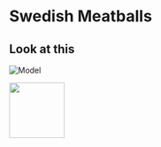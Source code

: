 # Swedish Meatballs

## Look at this

![Model](https://pinchofyum.com/wp-content/uploads/Swedish-Meatballs-Square-1.jpg)

<img src="[https://your-image-url.type](https://pinchofyum.com/wp-content/uploads/Swedish-Meatballs-Square-1.jpg)https://pinchofyum.com/wp-content/uploads/Swedish-Meatballs-Square-1.jpg" width="100" height="100">
